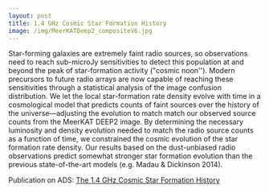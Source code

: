 ```yaml
---
layout: post
title: 1.4 GHz Cosmic Star Formation History
image: /img/MeerKATDeep2_compositeV6.jpg
---
```


Star-forming galaxies are extremely faint radio sources, so observations need to reach sub-microJy sensitivities to detect this population at and beyond the peak of star-formation activity ("cosmic noon''). Modern precursors to future radio arrays are now capable of reaching these sensitivities through a statistical analysis of the image confusion distribution. We let the local star-formation rate density evolve with time in a cosmological model that predicts counts of faint sources over the history of the universe––adjusting the evolution to match match our observed source counts from the MeerKAT DEEP2 image. By determining the necessary luminosity and density evolution needed to match the radio source counts as a function of time, we constrained the cosmic evolution of the star formation rate density. Our results based on the dust-unbiased radio observations predict somewhat stronger star formation evolution than the previous state-of-the-art models (e.g. Madau & Dickinson 2014).

Publication on ADS: [The 1.4 GHz Cosmic Star Formation History](https://ui.adsabs.harvard.edu/abs/2021ApJ...914..126M/abstract)
